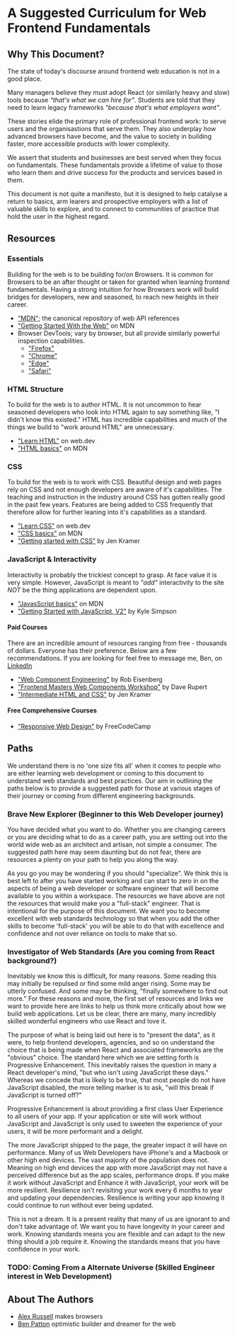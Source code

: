 # A Suggested Curriculum for Web Frontend Fundamentals

## Why This Document?

The state of today's discourse around frontend web education is not in a good place. 

Many managers believe they must adopt React (or similarly heavy and slow) tools because _"that's what we can hire for"_. Students are told that they need to learn legacy frameworks _"because that's what employers want"_. 

These stories elide the primary role of professional frontend work: to serve users and the organisastions that serve them. They also underplay how advanced browsers have become, and the value to society in building faster, more accessible products with lower complexity.

We assert that students and businesses are best served when they focus on fundamentals. These fundamentals provide a lifetime of value to those who learn them and drive success for the products and services based in them.

This document is not quite a manifesto, but it is designed to help catalyse a return to basics, arm learers and prospective employers with a list of valuable skills to explore, and to connect to communities of practice that hold the user in the highest regard.

## Resources 

### Essentials

Building for the web is to be building for/on Browsers. It is common for Browsers to be an after thought or taken for granted when learning frontend fundamentals. Having a strong intuition for how Browsers work will build bridges for developers, new and seasoned, to reach new heights in their career. 

 - ["MDN"](https://developer.mozilla.org/en-US/docs/Web); the canonical repository of web API references
 - ["Getting Started With the Web"](https://developer.mozilla.org/en-US/docs/Learn/Getting_started_with_the_web) on MDN
 - Browser DevTools; vary by browser, but all provide similarly powerful inspection capabilities.
   - ["Firefox"](https://developer.mozilla.org/en-US/docs/Learn/Common_questions/Tools_and_setup/What_are_browser_developer_tools)
   - ["Chrome"](https://developer.chrome.com/docs/devtools/overview/)
   - ["Edge"](https://learn.microsoft.com/en-us/microsoft-edge/visual-studio-code/microsoft-edge-devtools-extension/open-devtools-and-embedded-browser)
   - ["Safari"](https://developer.apple.com/documentation/safari-developer-tools/web-inspector)

### HTML Structure

To build for the web is to author HTML. It is not uncommon to hear seasoned developers who look into HTML again to say something like, "I didn't know this existed." HTML has incredible capabilities and much of the things we build to "work around HTML" are unnecessary. 

 - ["Learn HTML"](https://web.dev/learn/html/) on web.dev
 - ["HTML basics"](https://developer.mozilla.org/en-US/docs/Learn/Getting_started_with_the_web/HTML_basics) on MDN

### CSS

To build for the web is to work with CSS. Beautiful design and web pages rely on CSS and not enough developers are aware of it's capabilities. The teaching and instruction in the industry around CSS has gotten really good in the past few years. Features are being added to CSS frequently that therefore allow for further leaning into it's capabilities as a standard. 

 - ["Learn CSS"](https://web.dev/learn/css/) on web.dev
 - ["CSS basics"](https://developer.mozilla.org/en-US/docs/Learn/Getting_started_with_the_web/CSS_basics) on MDN
 - ["Getting started with CSS"](https://frontendmasters.com/courses/getting-started-css/) by Jen Kramer

### JavaScript & Interactivity

Interactivity is probably the trickiest concept to grasp. At face value it is very simple. However, JavaScript is meant to _"add"_ interactivity to the site _NOT_ be the thing applications are dependent upon. 

 - ["JavasScript basics"](https://developer.mozilla.org/en-US/docs/Learn/Getting_started_with_the_web/JavaScript_basics) on MDN
 - ["Getting Started with JavaScript, V2"](https://frontendmasters.com/courses/getting-started-javascript-v2/) by Kyle Simpson

#### Paid Courses

There are an incredible amount of resources ranging from free - thousands of dollars. Everyone has their preference. Below are a few recommendations. If you are looking for feel free to message me, Ben, on [LinkedIn](https://www.linkedin.com/in/benjaminapatton/)

 - ["Web Component Engineering"](https://www.bluespire.com/p/web-component-engineering) by Rob Eisenberg
 - ["Frontend Masters Web Components Workshop"](https://daverupert.com/projects/frontend-masters-web-components/) by Dave Rupert
 - ["Intermediate HTML and CSS"](https://frontendmasters.com/courses/intermediate-html-css/) by Jen Kramer

#### Free Comprehensive Courses
- ["Responsive Web Design"](https://www.freecodecamp.org/learn/2022/responsive-web-design/) by FreeCodeCamp

## Paths

We understand there is no 'one size fits all' when it comes to people who are either learning web development or coming to this document to understand web standards and best practices. Our aim in outlining the paths below is to provide a suggested path for those at various stages of their journey or coming from different engineering backgrounds. 

### Brave New Explorer (Beginner to this Web Developer journey)

You have decided what you want to do. Whether you are changing careers or you are deciding what to do as a career path, you are setting out into the world wide web as an architect and artisan, not simple a consumer. The suggested path here may seem daunting but do not fear, there are resources a plenty on your path to help you along the way. 

As you go you may be wondering if you should "specialize". We think this is best left to after you have started working and can start to zero in on the aspects of being a web developer or software engineer that will become available to you within a workspace. The resources we have above are not the resources that would make you a "full-stack" engineer. That is intentional for the purpose of this document. We want you to become excellent with web standards technology so that when you add the other skills to become 'full-stack' you will be able to do that with excellence and confidence and not over reliance on tools to make that so. 

### Investigator of Web Standards (Are you coming from React background?)

Inevitably we know this is difficult, for many reasons. Some reading this may initially be repulsed or find some mild anger rising. Some may be utterly confused. And some may be thinking, "finally somewhere to find out more." For these reasons and more, the first set of resources and links we want to provide here are links to help us think more critically about how we build web applications. Let us be clear, there are many, many incredibly skilled wonderful engineers who use React and love it. 

The purpose of what is being laid out here is to "present the data", as it were, to help frontend developers, agencies, and so on understand the choice that is being made when React and associated frameworks are the "obvious" choice. The standard here which we are setting forth is Progressive Enhancement. This inevitably raises the question in many a React developer's mind, "but who isn't using JavaScript these days." Whereas we concede that is likely to be true, that most people do not have JavaScript disabled, the more telling marker is to ask, "will this break if JavaScript is turned off?" 

Progressive Enhancement is about providing a first class User Experience to all users of your app. If your application or site will work without JavaScript and JavaScript is only used to sweeten the experience of your users, it will be more performant and a delight. 

The more JavaScript shipped to the page, the greater impact it will have on performance. Many of us Web Developers have iPhone's and a Macbook or other high end devices. The vast majority of the population does not. Meaning on high end devices the app with more JavaScript may not have a perceived difference but as the app scales, performance drops. If you make it work without JavaScript and Enhance it with JavaScript, your work will be more resilient. Resilience isn't revisiting your work every 6 months to year and updating your dependencies. Resilience is writing your app knowing it could continue to run without ever being updated. 

This is not a dream. It is a present reality that many of us are ignorant to and don't take advantage of. We want you to have longevity in your career and work. Knowing standards means you are flexible and can adapt to the new thing should a job require it. Knowing the standards means that you have confidence in your work. 

### TODO: Coming From a Alternate Universe (Skilled Engineer interest in Web Development) 

## About The Authors

 - [Alex Russell](https://infrequently.org/about-me) makes browsers
 - [Ben Patton](https://benapatton.com) optimistic builder and dreamer for the web
